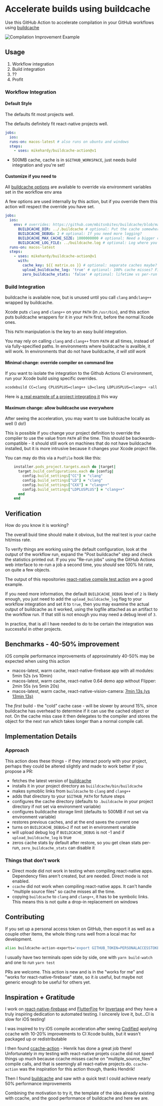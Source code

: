 # Accelerate builds using buildcache

Use this GitHub Action to accelerate compilation in your GitHub workflows using [buildcache](https://github.com/mbitsnbites/buildcache)

![Compilation Improvement Example](./docs/Buildcache_Example_Improvement.png)

## Usage

1. Workflow integration
1. Build integration
1. ??
1. Profit

### Workflow Integration

#### Default Style

The defaults fit most projects well.

The defaults definitely fit react-native projects well.

```yaml
jobs:
  ios:
  runs-on: macos-latest # also runs on ubuntu and windows
  steps:
    - uses: mikehardy/buildcache-action@v1
```

- 500MB cache, cache is in `$GITHUB_WORKSPACE`, just needs build integration and you're set!

#### Customize if you need to

All [buildcache options](https://github.com/mbitsnbites/buildcache/blob/master/doc/configuration.md) are available to override via environment variables set in the workflow env area

A few options are used internally by this action, but if you override them this action will respect the override you have set.

```yaml
jobs:
  ios:
    env: # overrides: https://github.com/mbitsnbites/buildcache/blob/master/doc/configuration.md
      BUILDCACHE_DIR: ../.buildcache # optional: Put the cache somewhere else
      BUILDCACHE_DEBUG: 2 # optional: If you need more logging?
      BUILDCACHE_MAX_CACHE_SIZE: 1000000000 # optional: Need a bigger cache?
      BUILDCACHE_LOG_FILE: ../buildcache.log # optional: Log where you like
  runs-on: macos-latest
  steps:
    - uses: mikehardy/buildcache-action@v1
      with:
        cache_key: ${{ matrix.os }} # optional: separate caches maybe?
        upload_buildcache_log: 'true' # optional: 100% cache misses? Find out why
        zero_buildcache_stats: 'false' # optional: lifetime vs per-run stats?
```

### Build Integration

buildcache is available now, but is unused until you call `clang` and`clang++` wrapped by buildcache.

Xcode puts `clang` and `clang++` on your `PATH` (in `/usr/bin`), and this action puts buildcache wrappers for it in your `PATH` first, before the normal Xcode ones.

This `PATH` manipulation is the key to an easy build integration.

You may rely on calling `clang` and `clang++` from `PATH` at all times, instead of via fully-specified paths. In environments where buildcache is availble, it will work. In environments that do not have buildcache, _it will still work_

#### Minimal change: override compiler on command line

If you want to isolate the integration to the Github Actions CI environment, run your Xcode build using specific overrides.

```sh
xcodebuild CC=clang CPLUSPLUS=clang++ LD=clang LDPLUSPLUS=clang++ <all other parameters>`
```

Here is [a real example of a project integrating it](https://github.com/cuvent/react-native-vision-camera/pull/131/files) this way

#### Maximum change: allow buildcache use everywhere

After seeing the acceleration, you may want to use buildcache locally as well (I do!)

This is possible if you change your project definition to override the compiler to use the value from `PATH` all the time. This should be backwards-compatible - it should still work on machines that do not have buildcache installed, but it is more intrusive because it changes your Xcode project file.

You can may do this via a `Podfile` hook like this:

```ruby
    installer.pods_project.targets.each do |target|
      target.build_configurations.each do |config|
        config.build_settings["CC"] = "clang"
        config.build_settings["LD"] = "clang"
        config.build_settings["CXX"] = "clang++"
        config.build_settings["LDPLUSPLUS"] = "clang++"
      end
    end

```

## Verification

How do you know it is working?

The overall buid time should make it obvious, but the real test is your cache hit/miss rate.

To verify things are working using the default configuration, look at the output of the workflow run, expand the "Post buildcache" step and check the statistics printed out. If you you "Re-run jobs" using the GitHub Actions web interface to re-run a job a second time, you _should_ see 100% hit rate, on quite a few objects.

The output of this repositories [react-native compile test action](https://github.com/mikehardy/buildcache-action/actions/workflows/react-native-build-test.yml) are a good example.

If you need more information, the default `BUILDCACHE_DEBUG` level of `2` is likely enough, you just need to add the `upload_buildcache_log` flag to your workflow integration and set it to `true`, then you may examine the actual output of buildcache as it worked, using the logfile attached as an artifact to the workflow run. If that still is not enough you may need a debug level of `3`.

In practice, that is all I have needed to do to be certain the integration was successful in other projects.

## Benchmarks - 40-50% improvement

iOS compile performance improvements of approximately 40-50% may be expected when using this action

- macos-latest, warm cache, react-native-firebase app with all modules: 5min 52s (vs 10min)
- macos-latest, warm cache, react-native 0.64 demo app without Flipper: 2min 55s (vs 5min 20s)
- macos-latest, warm cache, react-native-vision-camera: [7min 13s (vs 13min 13s)](https://github.com/mrousavy/react-native-vision-camera/pull/131#issuecomment-832687144)

The _first_ build - the "cold" cache case - will be slower by around 15%, since buildcache has overhead to determine if it can use the cached object or not. On the cache miss case it then delegates to the compiler and stores the object for the next run which takes longer than a normal compile call.

## Implementation Details

### Approach

This action does these things - if they interact poorly with your project, perhaps they could be altered slightly and made to work better if you propose a PR:

- fetches the latest version of [buildcache](https://github.com/mbitsnbites/buildcache)
- installs it in your project directory as `buiildcache/bin/buildcache`
- makes symoblic links from `buildcache` to `clang` and `clang++`
- adds that directory to your `$GITHUB_PATH` for future steps
- configures the cache directory (defaults to `.buildcache` in your project directory if not set via environment variable)
- configures buildcache storage limit (defaults to 500MB if not set via environment variable)
- restores previous caches, and at the end saves the current one
- turns on `BUILDCACHE_DEBUG=2` if not set in environment variable
- will upload debug log if `BUILDCACHE_DEBUG` is not -1 and if `upload_buildcache_log` is true
- zeros cache stats by default after restore, so you get clean stats per-run, `zero_buildcache_stats` can disable it

### Things that don't work

- Direct mode did not work in testing when compiling react-native apps. Dependency files aren't created, but are needed. Direct mode is not enabled.
- `ccache` did not work when compiling react-native apps. It can't handle "multiple source files" so cache misses all the time.
- copying `buildcache` to `clang` and `clang++`, it has to be symbolic links. This means this is not quite a drop-in replacement on windows

## Contributing

If you set up a personal access token on GitHub, then export it as well as a couple other items, the whole thing runs well from a local mac for development.

```bash
alias buildcache-action-exports='export GITHUB_TOKEN=PERSONALACCESSTOKENHERE; export RUNNER_TEMP=`pwd`/__tests__/runner/TEMP; export RUNNER_CACHE=`pwd`/__tests__/runner/CACHE; export GITHUB_WORKSPACE=`pwd`/__tests__/runner/WORKSPACE'
```

I usually have two terminals open side by side, one with `yarn build-watch` and one to run `yarn test`

PRs are welcome. This action is new and is in the "works for me" and "works for react-native-firebase" state, so it _is_ useful, but maybe not generic enough to be useful for others yet.

## Inspiration + Gratitude

I work on [react-native-firebase](https://rnfirebase.io) and [FlutterFire](https://github.com/FirebaseExtended/flutterfire/) for [Invertase](https://invertase.io) and they have a truly inspiring dedication to automated testing. I sincerely love it, but...CI is slow for iOS testing!

I was inspired to try iOS compile acceleration after seeing [Codified](https://getcodified.com/services/) applying ccache with 10-20% improvements to CI Xcode builds, but it wasn't packaged up or redistributable

I then found [ccache-action](https://github.com/hendrikmuhs/ccache-action) - Henrik has done a great job there! Unfortunately in my testing with react-native projets ccache did not speed things up much because ccache misses cache on "multiple_source_files" compile calls, and that is seemingly all react-native projects do. `ccache-action` was the inspiration for this action though, thanks Hendrik!

Then I found [buildcache](https://github.com/mbitsnbites/buildcache) and saw with a quick test I could achieve nearly 50% performance improvements

Combining the motivation to try it, the template of the idea already existing with ccache, and the good performance of buildcache and here we are.
